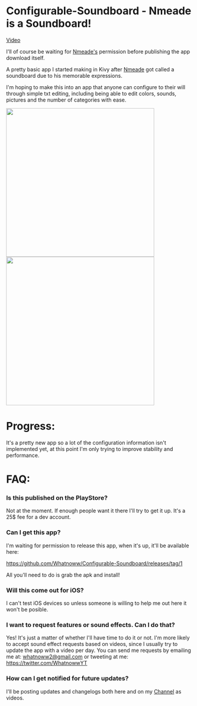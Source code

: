 # Configurable-Soundboard - Nmeade is a Soundboard!

[Video](https://youtu.be/Te0RG1UHByc)

I'll of course be waiting for [Nmeade's](https://www.youtube.com/Nmeade) permission before publishing the app download itself.

A pretty basic app I started making in Kivy after [Nmeade](https://www.youtube.com/Nmeade) got called a soundboard due to his memorable expressions.

I'm hoping to make this into an app that anyone can configure to their will through simple txt editing, including being able to edit colors, sounds, pictures and the number of categories with ease.

<img src="https://i.imgur.com/LVMCrja.jpg" width="400">

<img src="https://i.imgur.com/9CgeYTS.jpg" width="400">

# Progress:

It's a pretty new app so a lot of the configuration information isn't implemented yet, at this point I'm only trying to improve stability and performance.

# FAQ:

### Is this published on the PlayStore?

Not at the moment. If enough people want it there I'll try to get it up. It's a 25$ fee for a dev account.

### Can I get this app?

I'm waiting for permission to release this app, when it's up, it'll be available here:

https://github.com/Whatnoww/Configurable-Soundboard/releases/tag/1

All you'll need to do is grab the apk and install!

### Will this come out for iOS?

I can't test iOS devices so unless someone is willing to help me out here it won't be posible.

### I want to request features or sound effects. Can I do that?

Yes! It's just a matter of whether I'll have time to do it or not. I'm more likely to accept sound effect requests based on videos, since I usually try to update the app with a video per day. You can send me requests by emailing me at:
whatnoww2@gmail.com
or tweeting at me: https://twitter.com/WhatnowwYT

### How can I get notified for future updates?

I'll be posting updates and changelogs both here and on my [Channel](https://www.youtube.com/whatnoww2) as videos.
